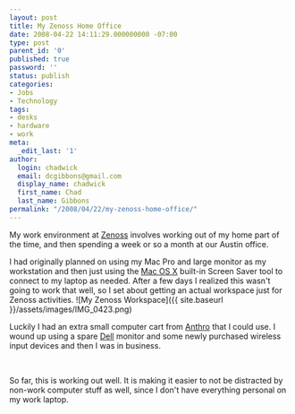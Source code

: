 ```yaml
---
layout: post
title: My Zenoss Home Office
date: 2008-04-22 14:11:29.000000000 -07:00
type: post
parent_id: '0'
published: true
password: ''
status: publish
categories:
- Jobs
- Technology
tags:
- desks
- hardware
- work
meta:
  _edit_last: '1'
author:
  login: chadwick
  email: dcgibbons@gmail.com
  display_name: chadwick
  first_name: Chad
  last_name: Gibbons
permalink: "/2008/04/22/my-zenoss-home-office/"
---
```

My work environment at [Zenoss](http://www.zenoss.com/) involves working out of my home part of the time, and then spending a week or so a month at our Austin office.

I had originally planned on using my Mac Pro and large monitor as my workstation and then just using the [Mac OS X](http://www.apple.com/macosx/) built-in Screen Saver tool to connect to my laptop as needed. After a few days I realized this wasn't going to work that well, so I set about getting an actual workspace just for Zenoss activities. ![My Zenoss Workspace]({{ site.baseurl }}/assets/images/IMG_0423.png)

Luckily I had an extra small computer cart from [Anthro](http://www.anthro.com/) that I could use. I wound up using a spare [Dell](http://www.dell.com/) monitor and some newly purchased wireless input devices and then I was in business.

&nbsp;

So far, this is working out well. It is making it easier to not be distracted by non-work computer stuff as well, since I don't have everything personal on my work laptop.

